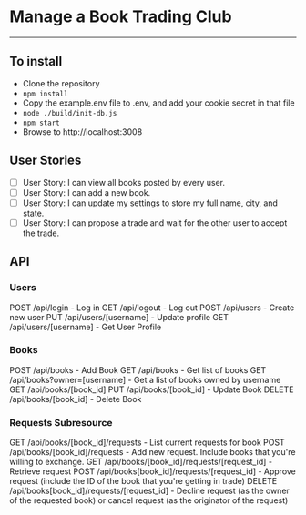 # Manage a Book Trading Club

---

## To install

- Clone the repository
- `npm install`
- Copy the example.env file to .env, and add your cookie secret in that file
- `node ./build/init-db.js`
- `npm start`
- Browse to http://localhost:3008

## User Stories

- [ ] User Story: I can view all books posted by every user.
- [ ] User Story: I can add a new book.
- [ ] User Story: I can update my settings to store my full name, city, and state.
- [ ] User Story: I can propose a trade and wait for the other user to accept the trade.

## API

### Users

POST /api/login - Log in
GET /api/logout - Log out
POST /api/users - Create new user
PUT /api/users/[username] - Update profile
GET /api/users/[username] - Get User Profile

### Books

POST /api/books - Add Book
GET /api/books - Get list of books
GET /api/books?owner=[username] - Get a list of books owned by username
GET /api/books/[book_id]
PUT /api/books/[book_id] - Update Book
DELETE /api/books/[book_id] - Delete Book

### Requests Subresource

GET /api/books/[book_id]/requests - List current requests for book
POST /api/books/[book_id]/requests - Add new request. Include books that you're willing to exchange.
GET /api/books/[book_id]/requests/[request_id] - Retrieve request
POST /api/books[book_id]/requests/[request_id] - Approve request (include the ID of the book that you're getting in trade)
DELETE /api/books[book_id]/requests/[request_id] - Decline request (as the owner of the requested book) or cancel request (as the originator of the request)